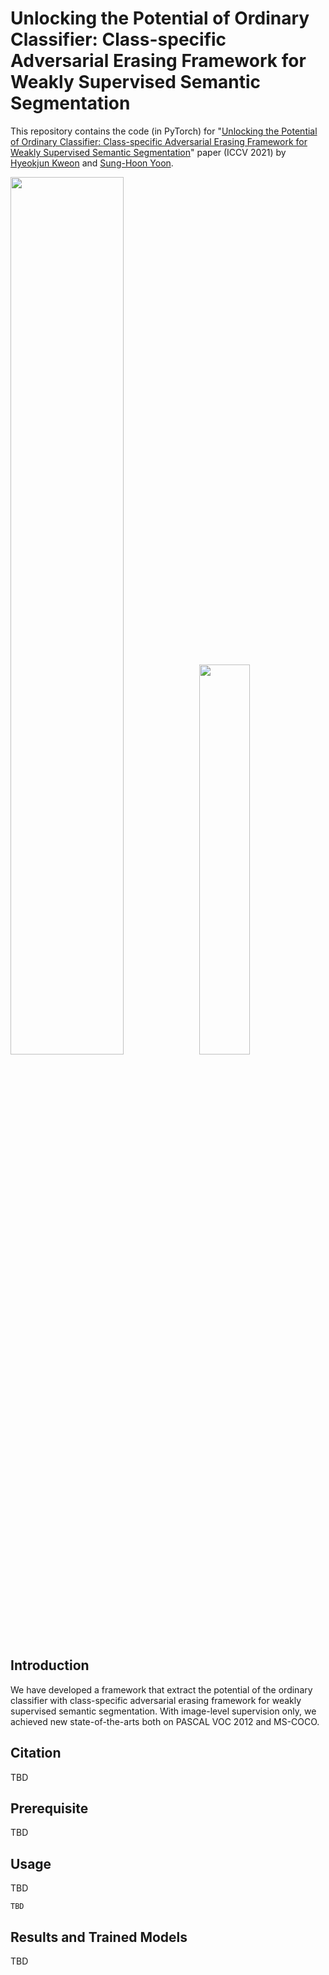 
# Unlocking the Potential of Ordinary Classifier: Class-specific Adversarial Erasing Framework for Weakly Supervised Semantic Segmentation

This repository contains the code (in PyTorch) for "[Unlocking the Potential of Ordinary Classifier: Class-specific Adversarial Erasing Framework for Weakly Supervised Semantic Segmentation](TBD)" paper (ICCV 2021) by [Hyeokjun Kweon](https://github.com/sangrockEG) and [Sung-Hoon Yoon](https://github.com/sunghoonYoon).

<img src = "https://user-images.githubusercontent.com/42232407/128456385-a596a274-5803-44b4-8720-3830aad753de.PNG" width="60%"><img src = "https://user-images.githubusercontent.com/42232407/128457060-4777b7d3-0ec8-4b61-8ea5-e9149fd98de8.png" width="40%">


## Introduction
We have developed a framework that extract the potential of the ordinary classifier with class-specific adversarial erasing framework for weakly supervised semantic segmentation.
With image-level supervision only, we achieved new state-of-the-arts both on PASCAL VOC 2012 and MS-COCO.

## Citation
TBD
## Prerequisite
TBD
## Usage
TBD
```
TBD
```
## Results and Trained Models
TBD
